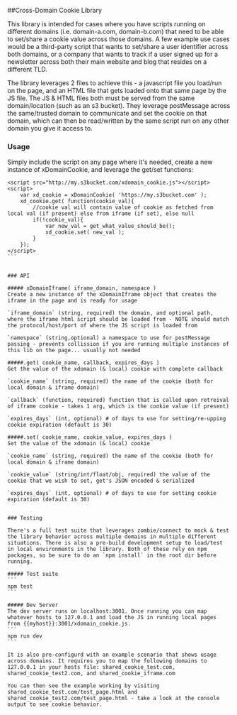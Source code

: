 
##Cross-Domain Cookie Library

This library is intended for cases where you have scripts running on different domains (i.e. domain-a.com, domain-b.com) that need to be able to set/share a cookie value across those domains. A few example use cases would be a third-party script that wants to set/share a user identifier across both domains, or a company that wants to track if a user signed up for a newsletter across both their main website and blog that resides on a different TLD.

The library leverages 2 files to achieve this - a javascript file you load/run on the page, and an HTML file that gets loaded onto that same page by the JS file. The JS & HTML files both must be served from the same domain/location (such as an s3 bucket). They leverage postMessage across the same/trusted domain to communicate and set the cookie on that domain, which can then be read/written by the same script run on any other domain you give it access to.


### Usage

Simply include the script on any page where it's needed, create a new instance of xDomainCookie, and leverage the get/set functions:
````
<script src="http://my.s3bucket.com/xdomain_cookie.js"></script>
<script>
	var xd_cookie = xDomainCookie( 'https://my.s3bucket.com' );
	xd_cookie.get( function(cookie_val){
		//cookie val will contain value of cookie as fetched from local val (if present) else from iframe (if set), else null
		if(!cookie_val){
			var new_val = get_what_value_should_be();
			xd_cookie.set( new_val );
		}
	});
</script>
```


### API

##### xDomainIframe( iframe_domain, namespace )
Create a new instance of the xDomainIframe object that creates the iframe in the page and is ready for usage

`iframe_domain` (string, required) the domain, and optional path, where the iframe html script should be loaded from - NOTE should match the protocol/host/port of where the JS script is loaded from

`namespace` (string,optional) a namespace to use for postMessage passing - prevents collission if you are running multiple instances of this lib on the page... usually not needed

#####.get( cookie_name, callback, expires_days )
Get the value of the xdomain (& local) cookie with complete callback

`cookie_name` (string, required) the name of the cookie (both for local domain & iframe domain)

`callback` (function, required) function that is called upon retreival of iframe cookie - takes 1 arg, which is the cookie value (if present)

`expires_days` (int, optional) # of days to use for setting/re-upping cookie expiration (default is 30)

#####.set( cookie_name, cookie_value, expires_days )
Set the value of the xdomain (& local) cookie

`cookie_name` (string, required) the name of the cookie (both for local domain & iframe domain)

`cookie_value` (string/int/float/obj, required) the value of the cookie that we wish to set, get's JSON encoded & serialized

`expires_days` (int, optional) # of days to use for setting cookie expiration (default is 30)


### Testing

There's a full test suite that leverages zombie/connect to mock & test the library behavior across multiple domains in multiple different situations. There is also a pre-build development setup to load/test in local environments in the library. Both of these rely on npm packages, so be sure to do an `npm install` in the root dir before running.

##### Test suite
```
npm test
```

##### Dev Server
The dev server runs on localhost:3001. Once running you can map whatever hosts to 127.0.0.1 and load the JS in running local pages from {{myhost}}:3001/xdomain_cookie.js.
```
npm run dev
```

It is also pre-configurd with an example scenario that shows usage across domains. It requires you to map the following domains to 127.0.0.1 in your hosts file: shared_cookie_test.com, shared_cookie_test2.com, and shared_cookie_iframe.com

You can then see the example working by visiting shared_cookie_test.com/test_page.html and shared_cookie_test2.com/test_page.html - take a look at the console output to see cookie behavior.
